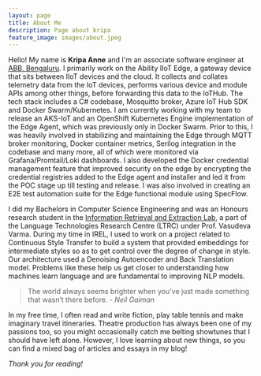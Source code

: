 ```yaml
---
layout: page
title: About Me
description: Page about kripa
feature_image: images/about.jpeg
---
```


Hello! My name is **Kripa Anne** and I'm an associate software engineer at [ABB, Bengaluru](https://global.abb/group/en). I primarily work on the Ability IIoT Edge, a gateway device that sits between IIoT devices and the cloud. It collects and collates telemetry data from the IoT devices, performs various device and module APIs among other things, before forwarding this data to the IoTHub. The tech stack includes a C# codebase, Mosquitto broker, Azure IoT Hub SDK and Docker Swarm/Kubernetes. I am currently working with my team to release an AKS-IoT and an OpenShift Kubernetes Engine implementation of the Edge Agent, which was previously only in Docker Swarm. Prior to this, I was heavily involved in stabilizing and maintaining the Edge through MQTT broker monitoring, Docker container metrics, Serilog integration in the codebase and many more, all of which were monitored via Grafana/Promtail/Loki dashboards. I also developed the Docker credential management feature that improved security on the edge by encrypting the credential registries added to the Edge agent and installer and led it from the POC stage up till testing and release. I was also involved in creating an E2E test automation suite for the Edge functional module using SpecFlow.  

I did my Bachelors in Computer Science Engineering and was an Honours research student in the [Information Retrieval and Extraction Lab](https://irel.iiit.ac.in/), a part of the Language Technologies Research Centre (LTRC) under Prof. Vasudeva Varma. During my time in IREL, I used to work on a project related to Continuous Style Transfer to build a system that provided embeddings for intermediate styles so as to get control over the degree of change in style. Our architecture used a Denoising Autoencoder and Back Translation model. Problems like these help us get closer to understanding how machines learn language and are fundamental to improving NLP models. 

>The world always seems brighter when you’ve just made something that wasn’t there before. <cite> - Neil Gaiman</cite>

In my free time, I often read and write fiction, play table tennis and make imaginary travel itineraries. Theatre production has always been one of my passions too, so you might occasionally catch me belting showtunes that I should have left alone. However, I love learning about new things, so you can find a mixed bag of articles and essays in my blog!

*Thank you for reading!*
